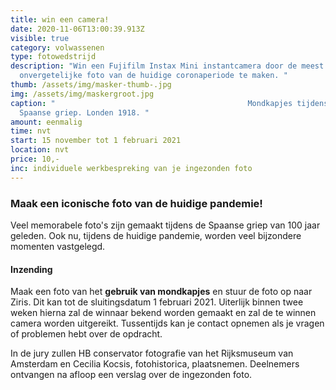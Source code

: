 ```yaml
---
title: win een camera!
date: 2020-11-06T13:00:39.913Z
visible: true
category: volwassenen
type: fotowedstrijd
description: "Win een Fujifilm Instax Mini instantcamera door de meest
  onvergetelijke foto van de huidige coronaperiode te maken. "
thumb: /assets/img/masker-thumb-.jpg
img: /assets/img/maskergroot.jpg
caption: "                                           Mondkapjes tijdens de
  Spaanse griep. Londen 1918. "
amount: eenmalig
time: nvt
start: 15 november tot 1 februari 2021
location: nvt
price: 10,-
inc: individuele werkbespreking van je ingezonden foto
---
```

### Maak een iconische foto van de huidige pandemie!

Veel memorabele foto's zijn gemaakt tijdens de Spaanse griep van 100 jaar geleden. Ook nu, tijdens de huidige pandemie, worden veel bijzondere momenten vastgelegd. 

#### Inzending

Maak een foto van het **gebruik van mondkapjes** en stuur de foto op naar Ziris. Dit kan tot de sluitingsdatum 1 februari 2021. Uiterlijk binnen twee weken hierna zal de winnaar bekend worden gemaakt en zal de te winnen camera worden uitgereikt. Tussentijds kan je contact opnemen als je vragen of problemen hebt over de opdracht.

In de jury zullen HB conservator fotografie van het Rijksmuseum van Amsterdam en Cecilia Kocsis, fotohistorica, plaatsnemen.  Deelnemers ontvangen na afloop een verslag over de ingezonden foto.